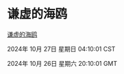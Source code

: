 # 谦虚的海鸥
[谦虚的海鸥](http://219.139.197.74:56308/qxdho/course/base/hotlink/index.php)

2024年 10月 27日 星期日 04:10:01 CST

2024年 10月 26日 星期六 20:10:01 GMT
